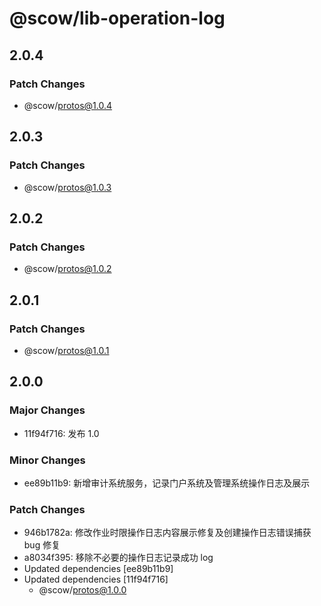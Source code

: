 # @scow/lib-operation-log

## 2.0.4

### Patch Changes

- @scow/protos@1.0.4

## 2.0.3

### Patch Changes

- @scow/protos@1.0.3

## 2.0.2

### Patch Changes

- @scow/protos@1.0.2

## 2.0.1

### Patch Changes

- @scow/protos@1.0.1

## 2.0.0

### Major Changes

- 11f94f716: 发布 1.0

### Minor Changes

- ee89b11b9: 新增审计系统服务，记录门户系统及管理系统操作日志及展示

### Patch Changes

- 946b1782a: 修改作业时限操作日志内容展示修复及创建操作日志错误捕获 bug 修复
- a8034f395: 移除不必要的操作日志记录成功 log
- Updated dependencies [ee89b11b9]
- Updated dependencies [11f94f716]
  - @scow/protos@1.0.0
